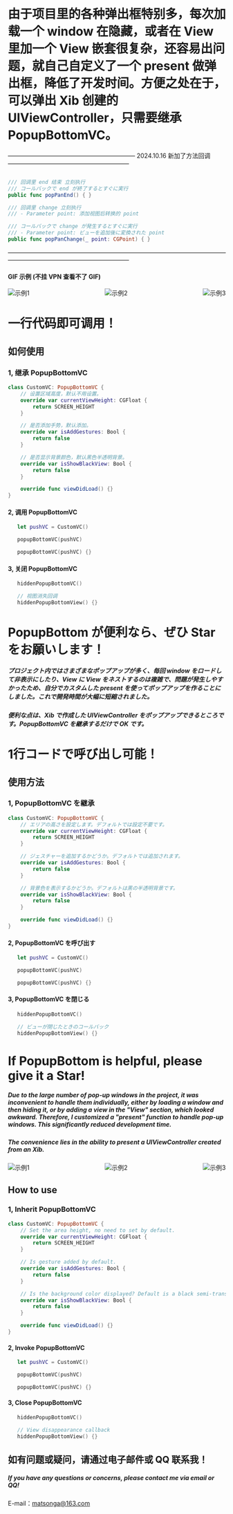 # 由于项目里的各种弹出框特别多，每次加载一个 window 在隐藏，或者在 View 里加一个 View 嵌套很复杂，还容易出问题，就自己自定义了一个 present 做弹出框，降低了开发时间。方便之处在于，可以弹出 Xib 创建的 UIViewController，只需要继承 PopupBottomVC。

————————————————————— 2024.10.16 新加了方法回调 ————————————————————

```swift

/// 回调里 end 结束 立刻执行
/// コールバックで end が終了するとすぐに実行
public func popPanEnd() { }

/// 回调里 change 立刻执行
/// - Parameter point: 添加视图后转换的 point

/// コールバックで change が発生するとすぐに実行
/// - Parameter point: ビューを追加後に変換された point
public func popPanChange(_ point: CGPoint) { }

```

————————————————————————————————————————————————————————

#### GIF 示例 (不挂 VPN 查看不了 GIF)

<div style="display: flex; justify-content: space-between;">
  <img src="gif/circle.gif" alt="示例1">
  <img src="gif/loginP.gif" alt="示例2">
  <img src="gif/timeSelect.gif" alt="示例3">
</div>

# 一行代码即可调用！

## 如何使用

### 1, 继承 PopupBottomVC

```swift
class CustomVC: PopupBottomVC {
    // 设置区域高度，默认不用设置。
    override var currentViewHeight: CGFloat {
        return SCREEN_HEIGHT
    }

    // 是否添加手势，默认添加。
    override var isAddGestures: Bool {
        return false
    }

    // 是否显示背景颜色，默认黑色半透明背景。
    override var isShowBlackView: Bool {
        return false
    }

    override func viewDidLoad() {}
}
```

#### 2, 调用 PopupBottomVC

```swift
   let pushVC = CustomVC()

   popupBottomVC(pushVC)

   popupBottomVC(pushVC) {}

```

#### 3, 关闭 PopupBottomVC

```swift
   hiddenPopupBottomVC()

   // 视图消失回调
   hiddenPopupBottomView() {}
```

# PopupBottom が便利なら、ぜひ Star をお願いします！

##### プロジェクト内ではさまざまなポップアップが多く、毎回 window をロードして非表示にしたり、View に View をネストするのは複雑で、問題が発生しやすかったため、自分でカスタムした present を使ってポップアップを作ることにしました。これで開発時間が大幅に短縮されました。
##### 便利な点は、Xib で作成した UIViewController をポップアップできるところです。PopupBottomVC を継承するだけで OK です。

# 1行コードで呼び出し可能！

## 使用方法

### 1, PopupBottomVC を継承

```swift
class CustomVC: PopupBottomVC {
    // エリアの高さを設定します。デフォルトでは設定不要です。
    override var currentViewHeight: CGFloat {
        return SCREEN_HEIGHT
    }

    // ジェスチャーを追加するかどうか。デフォルトでは追加されます。
    override var isAddGestures: Bool {
        return false
    }

    // 背景色を表示するかどうか。デフォルトは黒の半透明背景です。
    override var isShowBlackView: Bool {
        return false
    }

    override func viewDidLoad() {}
}
```

#### 2, PopupBottomVC を呼び出す

```swift
   let pushVC = CustomVC()

   popupBottomVC(pushVC)

   popupBottomVC(pushVC) {}

```

#### 3, PopupBottomVC を閉じる

```swift
   hiddenPopupBottomVC()

   // ビューが閉じたときのコールバック
   hiddenPopupBottomView() {}
```


# If PopupBottom is helpful, please give it a Star!

##### Due to the large number of pop-up windows in the project, it was inconvenient to handle them individually, either by loading a window and then hiding it, or by adding a view in the "View" section, which looked awkward. Therefore, I customized a "present" function to handle pop-up windows. This significantly reduced development time.

##### The convenience lies in the ability to present a UIViewController created from an Xib.

<div style="display: flex; justify-content: space-between;">
  <img src="gif/circle.gif" alt="示例1">
  <img src="gif/loginP.gif" alt="示例2">
  <img src="gif/timeSelect.gif" alt="示例3">
</div>

## How to use

### 1, Inherit PopupBottomVC

```swift
class CustomVC: PopupBottomVC {
    // Set the area height, no need to set by default.
    override var currentViewHeight: CGFloat {
        return SCREEN_HEIGHT
    }

    // Is gesture added by default.
    override var isAddGestures: Bool {
        return false
    }

    // Is the background color displayed? Default is a black semi-transparent background.
    override var isShowBlackView: Bool {
        return false
    }

    override func viewDidLoad() {}
}
```

#### 2, Invoke PopupBottomVC

```swift
   let pushVC = CustomVC()

   popupBottomVC(pushVC)

   popupBottomVC(pushVC) {}
```

#### 3, Close PopupBottomVC

```swift
   hiddenPopupBottomVC()

   // View disappearance callback
   hiddenPopupBottomView() {}
```

## 如有问题或疑问，请通过电子邮件或 QQ 联系我！

##### If you have any questions or concerns, please contact me via email or QQ!

E-mail：matsonga@163.com
